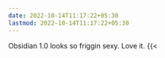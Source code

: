 ```yaml
---
date: 2022-10-14T11:17:22+05:30
lastmod: 2022-10-14T11:17:22+05:30
---
```


Obsidian 1.0 looks so friggin sexy. Love it. 
{{<
